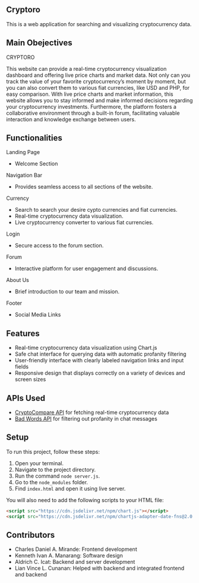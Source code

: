 ## Cryptoro 

This is a web application for searching and visualizing cryptocurrency data.

## Main Obejectives
CRYPTORO

This website can provide a real-time cryptocurrency visualization dashboard and offering live price charts and market data. Not only can you track the value of your favorite cryptocurrency’s moment by moment, but you can also convert them to various fiat currencies, like USD and PHP, for easy comparison. With live price charts and market information, this website allows you to stay informed and make informed decisions regarding your cryptocurrency investments. Furthermore, the platform fosters a collaborative environment through a built-in forum, facilitating valuable interaction and knowledge exchange between users.

## Functionalities

Landing Page 
- 	Welcome Section

Navigation Bar
- Provides seamless access to all sections of the website.

Currency 
- Search to search your desire cypto currencies and fiat currencies.
- Real-time cryptocurrency data visualization.
- Live cryptocurrency converter to various fiat currencies.

Login
- Secure access to the forum section.

Forum
- Interactive platform for user engagement and discussions.

About Us
- Brief introduction to our team and mission.

Footer
- Social Media Links

## Features

- Real-time cryptocurrency data visualization using Chart.js
- Safe chat interface for querying data with automatic profanity filtering
- User-friendly interface with clearly labeled navigation links and input fields
- Responsive design that displays correctly on a variety of devices and screen sizes

## APIs Used

- [CryptoCompare API](https://min-api.cryptocompare.com/) for fetching real-time cryptocurrency data
- [Bad Words API](https://apilayer.com/marketplace/bad_words-api) for filtering out profanity in chat messages

## Setup

To run this project, follow these steps:

1. Open your terminal.
2. Navigate to the project directory.
3. Run the command `node server.js`.
4. Go to the `node_modules` folder.
5. Find `index.html` and open it using live server.

You will also need to add the following scripts to your HTML file:

```html
<script src="https://cdn.jsdelivr.net/npm/chart.js"></script>
<script src="https://cdn.jsdelivr.net/npm/chartjs-adapter-date-fns@2.0.0"></script>
```

## Contributors

- Charles Daniel A. Mirande: Frontend development
- Kenneth Ivan A. Manarang: Software design
- Aldrich C. Icat: Backend and server development
- Lian Vince L. Cunanan: Helped with backend and integrated frontend and backend
